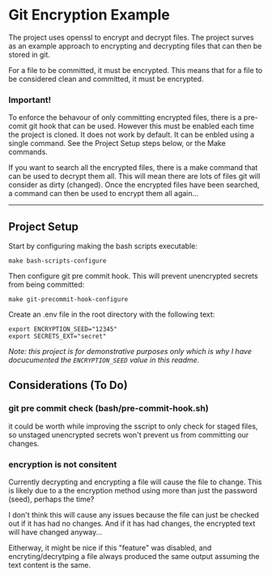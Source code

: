 # Git Encryption Example
The project uses openssl to encrypt and decrypt files.
The project surves as an example approach to encrypting and decrypting files that can then be stored in git.

For a file to be committed, it must be encrypted. This means that for a file to be considered clean and committed, it must be encrypted.

### Important!
To enforce the behavour of only committing encrypted files, there is a pre-comit git hook that can be used. However this must be enabled each time the project is cloned. It does not work by default. It can be enbled using a single command. See the Project Setup steps below, or the Make commands.

If you want to search all the encrypted files, there is a make command that can be used to decrypt them all. This will mean there are lots of files git will consider as dirty (changed). Once the encrypted files have been searched, a command can then be used to encrypt them all again...

---

## Project Setup

Start by configuring making the bash scripts executable:

```make bash-scripts-configure```

Then configure git pre commit hook. This will prevent unencrypted secrets from being committed:

```make git-precommit-hook-configure```

Create an .env file in the root directory with the following text:

```
export ENCRYPTION_SEED="12345"
export SECRETS_EXT="secret"
```

_Note: this project is for demonstrative purposes only which is why I have docucumented the `ENCRYPTION_SEED` value in this readme._ 


## Considerations (To Do)

### git pre commit check (bash/pre-commit-hook.sh)
it could be worth while improving the sscript to only check for staged files, so unstaged unencrypted secrets won't prevent us from committing our changes.

### encryption is not consitent
Currently decrypting and encrypting a file will cause the file to change. This is likely due to a the encryption method using more than just the password (seed), perhaps the time?

I don't think this will cause any issues because the file can just be checked out if it has had no changes. And if it has had changes, the encrypted text will have changed anyway...

Eitherway, it might be nice if this "feature" was disabled, and encryting/decrytping a file always produced the same output assuming the text content is the same. 